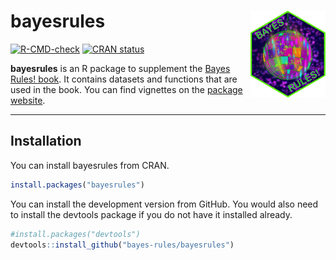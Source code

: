 
<!-- README.md is generated from README.Rmd. Please edit that file -->

# bayesrules <img src="man/figures/bayes-rules-hex.png" align="right" alt="a hex shaped logo with shiny green-pink disco ball and purple starry background. There is text that says Bayes Rules!" width="120" />

<!-- badges: start -->

[![R-CMD-check](https://github.com/bayes-rules/bayesrules/workflows/R-CMD-check/badge.svg)](https://github.com/bayes-rules/bayesrules/actions)
[![CRAN
status](https://www.r-pkg.org/badges/version/bayesrules)](https://cran.r-project.org/package=bayesrules)
<!-- badges: end -->

**bayesrules** is an R package to supplement the [Bayes Rules!
book](https://www.bayesrulesbook.com/). It contains datasets and
functions that are used in the book. You can find vignettes on the
[package website](https://bayes-rules.github.io/bayesrules/docs/).

<hr>

## Installation

You can install bayesrules from CRAN.

``` r
install.packages("bayesrules") 
```

You can install the development version from GitHub. You would also need
to install the devtools package if you do not have it installed already.

``` r
#install.packages("devtools") 
devtools::install_github("bayes-rules/bayesrules")
```
